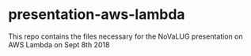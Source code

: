 # presentation-aws-lambda
This repo contains the files necessary for the NoVaLUG presentation on AWS Lambda on Sept 8th 2018
